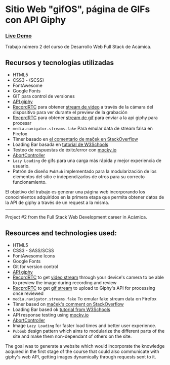 # Sitio Web "gifOS", página de GIFs con API Giphy

### [Live Demo](https://guido732.github.io/gifOS/)

Trabajo número 2 del curso de Desarrollo Web Full Stack de Acámica.

## Recursos y tecnologías utilizadas

- HTML5
- CSS3 - (SCSS)
- FontAwesome
- Google Fonts
- GIT para control de versiones
- [API giphy](https://developers.giphy.com/)
- [RecordRTC](https://recordrtc.org/) para obtener [stream de video](https://github.com/muaz-khan/RecordRTC/blob/master/simple-demos/RecordRTCPromisesHandler.html) a través de la cámara del dispositivo para ver durante el preview de la grabación
- [RecprdRTC](https://recordrtc.org/) para obtener [stream de gif](https://github.com/muaz-khan/RecordRTC/blob/master/simple-demos/gif-recording.html) para enviar a la api giphy para procesar
- `media.navigator.streams.fake` Para emular data de stream falsa en Firefox
- Timer basado en [ el comentario de maček en StackOverflow](https://stackoverflow.com/a/20319035/11596203)
- Loading Bar basada en [tutorial de W3Schools](https://www.w3schools.com/howto/howto_js_progressbar.asp)
- Testeo de respuestas de éxito/error con [mocky.io](https://www.mocky.io/)
- [AbortController](https://developer.mozilla.org/en-US/docs/Web/API/AbortController)
- `Lazy Loading` de gifs para una carga más rápida y mejor experiencia de usuario.
- Patrón de diseño `PubSub` implementado para la modularización de los elementos del sitio e independizarlos de otros para su correcto funcionamiento.

El objetivo del trabajo es generar una página web incorporando los conocimientos adquiridos en la primera etapa que permita obtener datos de la API de giphy a través de un request a la misma.

---

Project #2 from the Full Stack Web Development career in Acámica.

## Resources and technologies used:

- HTML5
- CSS3 - SASS/SCSS
- FontAwesome Icons
- Google Fonts
- Git for version control
- [API giphy](https://developers.giphy.com/)
- [RecordRTC](https://recordrtc.org/) to get [video stream](https://github.com/muaz-khan/RecordRTC/blob/master/simple-demos/RecordRTCPromisesHandler.html) through your device's camera to be able to preview the image during recording and review
- [RecprdRTC](https://recordrtc.org/) to get [gif stream](https://github.com/muaz-khan/RecordRTC/blob/master/simple-demos/gif-recording.html) to upload to Giphy's API for processing once reviewed
- `media.navigator.streams.fake` To emular fake stream data on Firefox
- Timer based on [maček's comment on StackOverflow](https://stackoverflow.com/a/20319035/11596203)
- Loading Bar based ok [tutorial from W3Schools](https://www.w3schools.com/howto/howto_js_progressbar.asp)
- API response testing using [mocky.io](https://www.mocky.io/)
- [AbortController](https://developer.mozilla.org/en-US/docs/Web/API/AbortController)
- Image `Lazy Loading` for faster load times and better user experience.
- `PubSub` design pattern which aims to modularize the different parts of the site and make them non-dependant of others on the site.

The goal was to generate a website which would incorporate the knowledge acquired in the first stage of the course that could also communicate with giphy's web API, getting images dynamically through requests sent to it.
